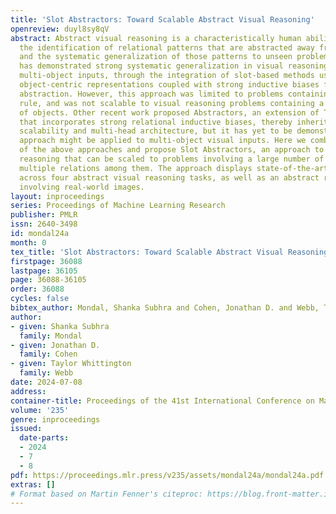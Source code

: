 ```yaml
---
title: 'Slot Abstractors: Toward Scalable Abstract Visual Reasoning'
openreview: duyl8sy8qV
abstract: Abstract visual reasoning is a characteristically human ability, allowing
  the identification of relational patterns that are abstracted away from object features,
  and the systematic generalization of those patterns to unseen problems. Recent work
  has demonstrated strong systematic generalization in visual reasoning tasks involving
  multi-object inputs, through the integration of slot-based methods used for extracting
  object-centric representations coupled with strong inductive biases for relational
  abstraction. However, this approach was limited to problems containing a single
  rule, and was not scalable to visual reasoning problems containing a large number
  of objects. Other recent work proposed Abstractors, an extension of Transformers
  that incorporates strong relational inductive biases, thereby inheriting the Transformer’s
  scalability and multi-head architecture, but it has yet to be demonstrated how this
  approach might be applied to multi-object visual inputs. Here we combine the strengths
  of the above approaches and propose Slot Abstractors, an approach to abstract visual
  reasoning that can be scaled to problems involving a large number of objects and
  multiple relations among them. The approach displays state-of-the-art performance
  across four abstract visual reasoning tasks, as well as an abstract reasoning task
  involving real-world images.
layout: inproceedings
series: Proceedings of Machine Learning Research
publisher: PMLR
issn: 2640-3498
id: mondal24a
month: 0
tex_title: 'Slot Abstractors: Toward Scalable Abstract Visual Reasoning'
firstpage: 36088
lastpage: 36105
page: 36088-36105
order: 36088
cycles: false
bibtex_author: Mondal, Shanka Subhra and Cohen, Jonathan D. and Webb, Taylor Whittington
author:
- given: Shanka Subhra
  family: Mondal
- given: Jonathan D.
  family: Cohen
- given: Taylor Whittington
  family: Webb
date: 2024-07-08
address:
container-title: Proceedings of the 41st International Conference on Machine Learning
volume: '235'
genre: inproceedings
issued:
  date-parts:
  - 2024
  - 7
  - 8
pdf: https://proceedings.mlr.press/v235/assets/mondal24a/mondal24a.pdf
extras: []
# Format based on Martin Fenner's citeproc: https://blog.front-matter.io/posts/citeproc-yaml-for-bibliographies/
---
```

